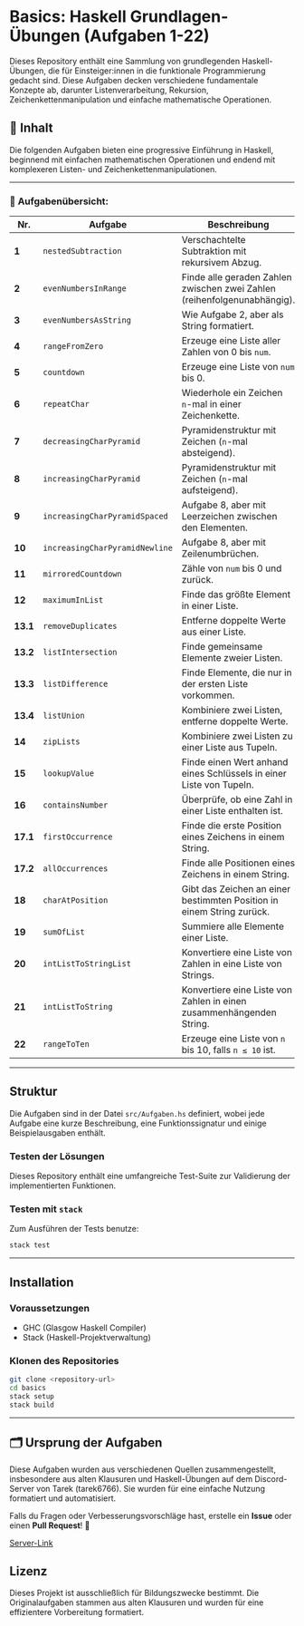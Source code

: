 # Basics: Haskell Grundlagen-Übungen (Aufgaben 1-22)

Dieses Repository enthält eine Sammlung von grundlegenden Haskell-Übungen, die für Einsteiger:innen in die funktionale Programmierung gedacht sind. Diese Aufgaben decken verschiedene fundamentale Konzepte ab, darunter Listenverarbeitung, Rekursion, Zeichenkettenmanipulation und einfache mathematische Operationen.

## 📌 Inhalt

Die folgenden Aufgaben bieten eine progressive Einführung in Haskell, beginnend mit einfachen mathematischen Operationen und endend mit komplexeren Listen- und Zeichenkettenmanipulationen.

---

### 🔹 **Aufgabenübersicht**:

| **Nr.** | **Aufgabe** | **Beschreibung** |
|---------|------------|----------------|
| **1**  | `nestedSubtraction` | Verschachtelte Subtraktion mit rekursivem Abzug. |
| **2**  | `evenNumbersInRange` | Finde alle geraden Zahlen zwischen zwei Zahlen (reihenfolgenunabhängig). |
| **3**  | `evenNumbersAsString` | Wie Aufgabe 2, aber als String formatiert. |
| **4**  | `rangeFromZero` | Erzeuge eine Liste aller Zahlen von 0 bis `num`. |
| **5**  | `countdown` | Erzeuge eine Liste von `num` bis 0. |
| **6**  | `repeatChar` | Wiederhole ein Zeichen `n`-mal in einer Zeichenkette. |
| **7**  | `decreasingCharPyramid` | Pyramidenstruktur mit Zeichen (`n`-mal absteigend). |
| **8**  | `increasingCharPyramid` | Pyramidenstruktur mit Zeichen (`n`-mal aufsteigend). |
| **9**  | `increasingCharPyramidSpaced` | Aufgabe 8, aber mit Leerzeichen zwischen den Elementen. |
| **10** | `increasingCharPyramidNewline` | Aufgabe 8, aber mit Zeilenumbrüchen. |
| **11** | `mirroredCountdown` | Zähle von `num` bis 0 und zurück. |
| **12** | `maximumInList` | Finde das größte Element in einer Liste. |
| **13.1** | `removeDuplicates` | Entferne doppelte Werte aus einer Liste. |
| **13.2** | `listIntersection` | Finde gemeinsame Elemente zweier Listen. |
| **13.3** | `listDifference` | Finde Elemente, die nur in der ersten Liste vorkommen. |
| **13.4** | `listUnion` | Kombiniere zwei Listen, entferne doppelte Werte. |
| **14** | `zipLists` | Kombiniere zwei Listen zu einer Liste aus Tupeln. |
| **15** | `lookupValue` | Finde einen Wert anhand eines Schlüssels in einer Liste von Tupeln. |
| **16** | `containsNumber` | Überprüfe, ob eine Zahl in einer Liste enthalten ist. |
| **17.1** | `firstOccurrence` | Finde die erste Position eines Zeichens in einem String. |
| **17.2** | `allOccurrences` | Finde alle Positionen eines Zeichens in einem String. |
| **18** | `charAtPosition` | Gibt das Zeichen an einer bestimmten Position in einem String zurück. |
| **19** | `sumOfList` | Summiere alle Elemente einer Liste. |
| **20** | `intListToStringList` | Konvertiere eine Liste von Zahlen in eine Liste von Strings. |
| **21** | `intListToString` | Konvertiere eine Liste von Zahlen in einen zusammenhängenden String. |
| **22** | `rangeToTen` | Erzeuge eine Liste von `n` bis 10, falls `n ≤ 10` ist. |

---

## Struktur
Die Aufgaben sind in der Datei `src/Aufgaben.hs` definiert, wobei jede Aufgabe eine kurze Beschreibung, eine Funktionssignatur und einige Beispielausgaben enthält.

### Testen der Lösungen
Dieses Repository enthält eine umfangreiche Test-Suite zur Validierung der implementierten Funktionen.

### Testen mit `stack`
Zum Ausführen der Tests benutze:
```bash
stack test
```

---

## Installation
### Voraussetzungen
- GHC (Glasgow Haskell Compiler)
- Stack (Haskell-Projektverwaltung)

### Klonen des Repositories
```bash
git clone <repository-url>
cd basics
stack setup
stack build
```

---

## 🗂 Ursprung der Aufgaben
Diese Aufgaben wurden aus verschiedenen Quellen zusammengestellt, insbesondere aus alten Klausuren und Haskell-Übungen auf dem Discord-Server von Tarek (tarek6766). Sie wurden für eine einfache Nutzung formatiert und automatisiert.

Falls du Fragen oder Verbesserungsvorschläge hast, erstelle ein **Issue** oder einen **Pull Request**! 🚀

[Server-Link](https://discord.gg/ZpTqM2wMEe)

## Lizenz
Dieses Projekt ist ausschließlich für Bildungszwecke bestimmt. Die Originalaufgaben stammen aus alten Klausuren und wurden für eine effizientere Vorbereitung formatiert.